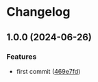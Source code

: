 # Changelog

## 1.0.0 (2024-06-26)


### Features

* first commit ([469e7fd](https://github.com/razonyang/github-action-github-latest-release/commit/469e7fde4032cee3872ccac557f0c3729c3689d8))
